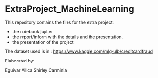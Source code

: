 # ExtraProject_MachineLearning
  
This repository contains the files for the extra project :
*  the notebook jupiter  
*  the report/inform with the details and the presentation. 
*  the presentation of the project

The dataset used is in :
https://www.kaggle.com/mlg-ulb/creditcardfraud

Elaborated by:

Eguivar Villca Shirley Carminia
